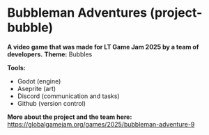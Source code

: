 # Bubbleman Adventures (project-bubble)

**A video game that was made for LT Game Jam 2025 by a team of developers.**
**Theme:** Bubbles

**Tools:**
- Godot (engine)
- Aseprite (art)
- Discord (communication and tasks)
- Github (version control)

**More about the project and the team here:**
https://globalgamejam.org/games/2025/bubbleman-adventure-9

